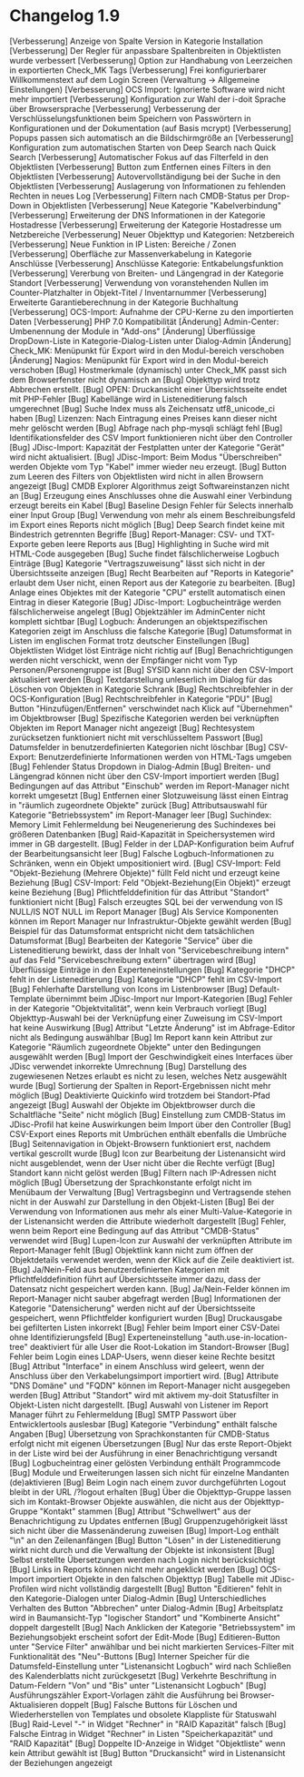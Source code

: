 # Changelog 1.9

[Verbesserung]  Anzeige von Spalte Version in Kategorie Installation
[Verbesserung]  Der Regler für anpassbare Spaltenbreiten in Objektlisten wurde verbessert
[Verbesserung]  Option zur Handhabung von Leerzeichen in exportierten Check_MK Tags
[Verbesserung]  Frei konfigurierbarer Willkommenstext auf dem Login Screen (Verwaltung -> Allgemeine Einstellungen)
[Verbesserung]  OCS Import: Ignorierte Software wird nicht mehr importiert
[Verbesserung]  Konfiguration zur Wahl der i-doit Sprache über Browsersprache
[Verbesserung]  Verbesserung der Verschlüsselungsfunktionen beim Speichern von Passwörtern in Konfigurationen und der Dokumentation (auf Basis mcrypt)
[Verbesserung]  Popups passen sich automatisch an die Bildschirmgröße an
[Verbesserung]  Konfiguration zum automatischen Starten von Deep Search nach Quick Search
[Verbesserung]  Automatischer Fokus auf das Filterfeld in den Objektlisten
[Verbesserung]  Button zum Entfernen eines Filters in den Objektlisten
[Verbesserung]  Autovervollständigung bei der Suche in den Objektlisten
[Verbesserung]  Auslagerung von Informationen zu fehlenden Rechten in neues Log
[Verbesserung]  Filtern nach CMDB-Status per Drop-Down in Objektlisten
[Verbesserung]  Neue Kategorie "Kabelverbindung"
[Verbesserung]  Erweiterung der DNS Informationen in der Kategorie Hostadresse
[Verbesserung]  Erweiterung der Kategorie Hostadresse um Netzbereiche
[Verbesserung]  Neuer Objekttyp und Kategorien: Netzbereich
[Verbesserung]  Neue Funktion in IP Listen: Bereiche / Zonen
[Verbesserung]  Oberfläche zur Massenverkabelung in Kategorie Anschlüsse
[Verbesserung]  Anschlüsse Kategorie: Entkabelungsfunktion
[Verbesserung]  Vererbung von Breiten- und Längengrad in der Kategorie Standort
[Verbesserung]  Verwendung von voranstehenden Nullen im Counter-Platzhalter in Objekt-Titel / Inventarnummer
[Verbesserung]  Erweiterte Garantieberechnung in der Kategorie Buchhaltung
[Verbesserung]  OCS-Import: Aufnahme der CPU-Kerne zu den importierten Daten
[Verbesserung]  PHP 7.0 Kompatibilität
[Änderung]      Admin-Center: Umbenennung der Module in "Add-ons"
[Änderung]      Überflüssige DropDown-Liste in Kategorie-Dialog-Listen unter Dialog-Admin
[Änderung]      Check_MK: Menüpunkt für Export wird in den Modul-bereich verschoben
[Änderung]      Nagios: Menüpunkt für Export wird in den Modul-bereich verschoben
[Bug]           Hostmerkmale (dynamisch) unter Check_MK passt sich dem Browserfenster nicht dynamisch an
[Bug]           Objekttyp wird trotz Abbrechen erstellt.
[Bug]           OPEN: Druckansicht einer Übersichtsseite endet mit PHP-Fehler
[Bug]           Kabellänge wird in Listeneditierung falsch umgerechnet
[Bug]           Suche Index muss als Zeichensatz utf8_unicode_ci haben
[Bug]           Lizenzen: Nach Eintragung eines Preises kann dieser nicht mehr gelöscht werden
[Bug]           Abfrage nach php-mysqli schlägt fehl
[Bug]           Identifikationsfelder des CSV Import funktionieren nicht über den Controller
[Bug]           JDisc-Import: Kapazität der Festplatten unter der Kategorie "Gerät" wird nicht aktualisiert.
[Bug]           JDisc-Import: Beim Modus "Überschreiben" werden Objekte vom Typ "Kabel" immer wieder neu erzeugt.
[Bug]           Button zum Leeren des Filters von Objektlisten wird nicht in allen Browsern angezeigt
[Bug]           CMDB Explorer Algorithmus zeigt Softwareinstanzen nicht an
[Bug]           Erzeugung eines Anschlusses ohne die Auswahl einer Verbindung erzeugt bereits ein Kabel
[Bug]           Baseline Design Fehler für Selects innerhalb einer Input Group
[Bug]           Verwendung von mehr als einem Beschreibungsfeld im Export eines Reports nicht möglich
[Bug]           Deep Search findet keine mit Bindestrich getrennten Begriffe
[Bug]           Report-Manager: CSV- und TXT-Exporte geben leere Reports aus
[Bug]           Highlighting in Suche wird mit HTML-Code ausgegeben
[Bug]           Suche findet fälschlicherweise Logbuch Einträge
[Bug]           Kategorie "Vertragszuweisung" lässt sich nicht in der Übersichtsseite anzeigen
[Bug]           Recht Bearbeiten auf "Reports in Kategorie" erlaubt dem User nicht, einen Report aus der Kategorie zu bearbeiten.
[Bug]           Anlage eines Objektes mit der Kategorie "CPU" erstellt automatisch einen Eintrag in dieser Kategorie
[Bug]           JDisc-Import: Logbucheinträge werden fälschlicherweise angelegt
[Bug]           Objektzähler im AdminCenter nicht komplett sichtbar
[Bug]           Logbuch: Änderungen an objektspezifischen Kategorien zeigt im Anschluss die falsche Kategorie
[Bug]           Datumsformat in Listen im englischen Format trotz deutscher Einstellungen
[Bug]           Objektlisten Widget löst Einträge nicht richtig auf
[Bug]           Benachrichtigungen werden nicht verschickt, wenn der Empfänger nicht vom Typ Personen/Personengruppe ist
[Bug]           SYSID kann nicht über den CSV-Import aktualisiert werden
[Bug]           Textdarstellung unleserlich im Dialog für das Löschen von Objekten in Kategorie Schrank
[Bug]           Rechtschreibfehler in der OCS-Konfiguration
[Bug]           Rechtschreibfehler in Kategorie "PDU"
[Bug]           Button "Hinzufügen/Entfernen" verschwindet nach Klick auf "Übernehmen" im Objektbrowser
[Bug]           Spezifische Kategorien werden bei verknüpften Objekten im Report Manager nicht angezeigt
[Bug]           Rechtesystem zurücksetzen funktioniert nicht mit verschlüsseltem Passwort
[Bug]           Datumsfelder in benutzerdefinierten Kategorien nicht löschbar
[Bug]           CSV-Export: Benutzerdefinierte Informationen werden von HTML-Tags umgeben
[Bug]           Fehlender Status Dropdown in Dialog-Admin
[Bug]           Breiten- und Längengrad können nicht über den CSV-Import importiert werden
[Bug]           Bedingungen auf das Attribut "Einschub" werden im Report-Manager nicht korrekt umgesetzt
[Bug]           Entfernen einer Slotzuweisung lässt einen Eintrag in "räumlich zugeordnete Objekte" zurück
[Bug]           Attributsauswahl für Kategorie "Betriebssystem" im Report-Manager leer
[Bug]           Suchindex: Memory Limit Fehlermeldung bei Neugenerierung des Suchindexes bei größeren Datenbanken
[Bug]           Raid-Kapazität in Speichersystemen wird immer in GB dargestellt.
[Bug]           Felder in der LDAP-Konfiguration beim Aufruf der Bearbeitungsansicht leer
[Bug]           Falsche Logbuch-Informationen zu Schränken, wenn ein Objekt umpositioniert wird.
[Bug]           CSV-Import: Feld "Objekt-Beziehung (Mehrere Objekte)" füllt Feld nicht und erzeugt keine Beziehung
[Bug]           CSV-Import: Feld "Objekt-Beziehung(Ein Objekt)" erzeugt keine Beziehung
[Bug]           Pflichtfelddefinition für das Attribut "Standort" funktioniert nicht
[Bug]           Falsch erzeugtes SQL bei der verwendung von IS NULL/IS NOT NULL im Report Manager
[Bug]           Als Service Komponenten können im Report Manager nur Infrastruktur-Objekte gewählt werden
[Bug]           Beispiel für das Datumsformat entspricht nicht dem tatsächlichen Datumsformat
[Bug]           Bearbeiten der Kategorie "Service" über die Listeneditierung bewirkt, dass der Inhalt von "Servicebeschreibung intern" auf das Feld "Servicebeschreibung extern" übertragen wird
[Bug]           Überflüssige Einträge in den Experteneinstellungen
[Bug]           Kategorie "DHCP" fehlt in der Listeneditierung
[Bug]           Kategorie "DHCP" fehlt im CSV-Import
[Bug]           Fehlerhafte Darstellung von Icons im Listenbrowser
[Bug]           Default-Template übernimmt beim JDisc-Import nur Import-Kategorien
[Bug]           Fehler in der Kategorie "Objektvitalität", wenn kein Verbrauch vorliegt
[Bug]           Objekttyp-Auswahl bei der Verknüpfung einer Zuweisung im CSV-Import hat keine Auswirkung
[Bug]           Attribut "Letzte Änderung" ist im Abfrage-Editor nicht als Bedingung auswählbar
[Bug]           Im Report kann kein Attribut zur Kategorie "Räumlich zugeordnete Objekte" unter den Bedingungen ausgewählt werden
[Bug]           Import der Geschwindigkeit eines Interfaces über JDisc verwendet inkorrekte Umrechnung
[Bug]           Darstellung des zugewiesenen Netzes erlaubt es nicht zu lesen, welches Netz ausgewählt wurde
[Bug]           Sortierung der Spalten in Report-Ergebnissen nicht mehr möglich
[Bug]           Deaktivierte Quickinfo wird trotzdem bei Standort-Pfad angezeigt
[Bug]           Auswahl der Objekte im Objektbrowser durch die Schaltfläche "Seite" nicht möglich
[Bug]           Einstellung zum CMDB-Status im JDisc-Profil hat keine Auswirkungen beim Import über den Controller
[Bug]           CSV-Export eines Reports mit Umbrüchen enthält ebenfalls die Umbrüche
[Bug]           Seitennavigation in Objekt-Browsern funktioniert erst, nachdem vertikal gescrollt wurde
[Bug]           Icon zur Bearbeitung der Listenansicht wird nicht ausgeblendet, wenn der User nicht über die Rechte verfügt
[Bug]           Standort kann nicht gelöst werden
[Bug]           Filtern nach IP-Adressen nicht möglich
[Bug]           Übersetzung der Sprachkonstante erfolgt nicht im Menübaum der Verwaltung
[Bug]           Vertragsbeginn und Vertragsende stehen nicht in der Auswahl zur Darstellung in den Objekt-Listen
[Bug]           Bei der Verwendung von Informationen aus mehr als einer Multi-Value-Kategorie in der Listenansicht werden die Attribute wiederholt dargestellt
[Bug]           Fehler, wenn beim Report eine Bedingung auf das Attribut "CMDB-Status" verwendet wird
[Bug]           Lupen-Icon zur Auswahl der verknüpften Attribute im Report-Manager fehlt
[Bug]           Objektlink kann nicht zum öffnen der Objektdetails verwendet werden, wenn der Klick auf die Zeile deaktiviert ist.
[Bug]           Ja/Nein-Feld aus benutzerdefinierten Kategorien mit Pflichtfelddefinition führt auf Übersichtsseite immer dazu, dass der Datensatz nicht gespeichert werden kann.
[Bug]           Ja/Nein-Felder können im Report-Manager nicht sauber abgefragt werden
[Bug]           Informationen der Kategorie "Datensicherung" werden nicht auf der Übersichtsseite gespeichert, wenn Pflichtfelder konfiguriert wurden
[Bug]           Druckausgabe bei gefilterten Listen inkorrekt
[Bug]           Fehler beim Import einer CSV-Datei ohne Identifizierungsfeld
[Bug]           Experteneinstellung "auth.use-in-location-tree" deaktiviert für alle User die Root-Lokation im Standort-Browser
[Bug]           Fehler beim Login eines LDAP-Users, wenn dieser keine Rechte besitzt
[Bug]           Attribut "Interface" in einem Anschluss wird geleert, wenn der Anschluss über den Verkabelungsimport importiert wird.
[Bug]           Attribute "DNS Domäne" und "FQDN" können im Report-Manager nicht ausgegeben werden
[Bug]           Attribut "Standort" wird mit aktivem my-doit Statusfilter in Objekt-Listen nicht dargestellt.
[Bug]           Auswahl von Listener im Report Manager führt zu Fehlermeldung
[Bug]           SMTP Passwort über Entwicklertools auslesbar
[Bug]           Kategorie "Verbindung" enthält falsche Angaben
[Bug]           Übersetzung von Sprachkonstanten für CMDB-Status erfolgt nicht mit eigenen Übersetzungen
[Bug]           Nur das erste Report-Objekt in der Liste wird bei der Ausführung in einer Benachrichtigung versandt
[Bug]           Logbucheintrag einer gelösten Verbindung enthält Programmcode
[Bug]           Module und Erweiterungen lassen sich nicht für einzelne Mandanten (de)aktivieren
[Bug]           Beim Login nach einem zuvor durchgeführten Logout bleibt in der URL /?logout erhalten
[Bug]           Über die Objekttyp-Gruppe lassen sich im Kontakt-Browser Objekte auswählen, die nicht aus der Objekttyp-Gruppe "Kontakt" stammen
[Bug]           Attribut "Schwellwert" aus der Benachrichtigung zu Updates entfernen
[Bug]           Gruppenzugehörigkeit lässt sich nicht über die Massenänderung zuweisen
[Bug]           Import-Log enthält "\n" an den Zeilenanfängen
[Bug]           Button "Lösen" in der Listeneditierung wirkt nicht durch und die Verwaltung der Objekte ist inkonsistent
[Bug]           Selbst erstellte Übersetzungen werden nach Login nicht berücksichtigt
[Bug]           Links in Reports können nicht mehr angeklickt werden
[Bug]           OCS-Import importiert Objekte in den falschen Objekttyp
[Bug]           Tabelle mit JDisc-Profilen wird nicht vollständig dargestellt
[Bug]           Button "Editieren" fehlt in den Kategorie-Dialogen unter Dialog-Admin
[Bug]           Unterschiedliches Verhalten des Button "Abbrechen" unter Dialog-Admin
[Bug]           Arbeitsplatz wird in Baumansicht-Typ "logischer Standort" und "Kombinerte Ansicht" doppelt dargestellt
[Bug]           Nach Anklicken der Kategorie "Betriebssystem" im Beziehungsobjekt erscheint sofort der Edit-Mode
[Bug]           Editieren-Button unter "Service Filter" anwählbar und bei nicht markierten Services-Filter mit Funktionalität des "Neu"-Buttons
[Bug]           Interner Speicher für die Datumsfeld-Einstellung unter "Listenansicht Logbuch" wird nach Schließen des Kalenderblatts nicht zurückgesetzt
[Bug]           Verkehrte Beschriftung in Datum-Feldern "Von" und "Bis" unter "Listenansicht Logbuch"
[Bug]           Ausführungszähler Export-Vorlagen zählt die Ausführung bei Browser-Aktualisieren doppelt
[Bug]           Falsche Buttons für Löschen und Wiederherstellen von Templates und obsolete Klappliste für Statuswahl
[Bug]           Raid-Level "-" in Widget "Rechner" in "RAID Kapazität" falsch
[Bug]           Falsche Eintrag in Widget "Rechner" in Listen "Speicherkapazität" und "RAID Kapazität"
[Bug]           Doppelte ID-Anzeige in Widget "Objektliste" wenn kein Attribut gewählt ist
[Bug]           Button "Druckansicht" wird in Listenansicht der Beziehungen angezeigt
